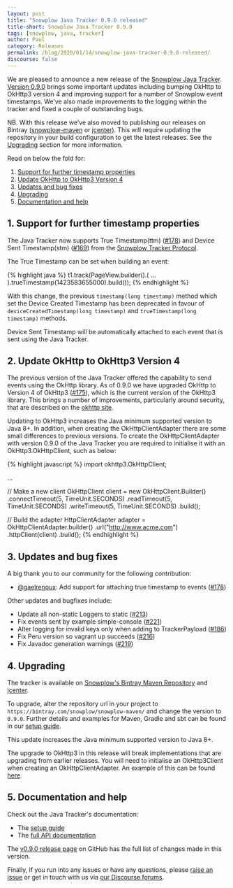 ```yaml
---
layout: post
title: "Snowplow Java Tracker 0.9.0 released"
title-short: Snowplow Java Tracker 0.9.0
tags: [snowplow, java, tracker]
author: Paul
category: Releases
permalink: /blog/2020/01/14/snowplow-java-tracker-0.9.0-released/
discourse: false
---
```


We are pleased to announce a new release of the [Snowplow Java Tracker][java-tracker]. [Version 0.9.0][0.9.0-tag] brings some important updates including bumping OkHttp to OkHttp3 version 4 and improving support for a number of Snowplow event timestamps. We’ve also made improvements to the logging within the tracker and fixed a couple of outstanding bugs.

NB. With this release we’ve also moved to publishing our releases on Bintray ([snowplow-maven][bintray] or [jcenter][jcenter]). This will require updating the repository in your build configuration to get the latest releases. See the [Upgrading](#upgrade) section for more information.

Read on below the fold for:

1. [Support for further timestamp properties](#timestamps)
2. [Update OkHttp to OkHttp3 Version 4](#okhttp)
3. [Updates and bug fixes](#updates)
4. [Upgrading](#upgrade)
5. [Documentation and help](#doc)

<!--more-->

<h2 id="timestamps">1. Support for further timestamp properties</h2>

The Java Tracker now supports True Timestamp(ttm) ([#178][178]) and Device Sent Timestamp(stm) ([#169][169]) from the [Snowplow Tracker Protocol][snowplow-tracker-protocol].

The True Timestamp can be set when building an event:

{% highlight java %}
t1.track(PageView.builder().( ... ).trueTimestamp(1423583655000).build());
{% endhighlight %}

With this change, the previous `timestamp(long timestamp)` method which set the Device Created Timestamp has been deprecated in favour of `deviceCreatedTimestamp(long timestamp)` and `trueTimestamp(long timestamp)` methods.

Device Sent Timestamp will be automatically attached to each event that is sent using the Java Tracker.

<h2 id="okhttp">2. Update OkHttp to OkHttp3 Version 4</h2>

The previous version of the Java Tracker offered the capability to send events using the OkHttp library. As of 0.9.0 we have upgraded OkHttp to Version 4 of OkHttp3 ([#175][175]), which is the current version of the OkHttp3 library. This brings a number of improvements, particularly around security, that are described on the [okhttp site][okhttp-site].

Updating to OkHttp3 increases the Java minimum supported version to Java 8+. In addition, when creating the OkHttpClientAdapter there are some small differences to previous versions. To create the OkHttpClientAdapter with version 0.9.0 of the Java Tracker you are required to initialise it with an OkHttp3.OkHttpClient, such as below:

{% highlight javascript %}
import okhttp3.OkHttpClient;

...

// Make a new client
OkHttpClient client = new OkHttpClient.Builder()
      .connectTimeout(5, TimeUnit.SECONDS)
      .readTimeout(5, TimeUnit.SECONDS)
      .writeTimeout(5, TimeUnit.SECONDS)
      .build();

// Build the adapter
HttpClientAdapter adapter = OkHttpClientAdapter.builder()
      .url("http://www.acme.com")
      .httpClient(client)
      .build();
{% endhighlight %}

<h2 id="updates">3. Updates and bug fixes</h2>

A big thank you to our community for the following contribution:

- [@gaelrenoux][gaelrenoux]: Add support for attaching true timestamp to events ([#178][178])

Other updates and bugfixes include:

- Update all non-static Loggers to static ([#213][213])
- Fix events sent by example simple-console ([#221][221])
- Alter logging for invalid keys only when adding to TrackerPayload ([#186][186])
- Fix Peru version so vagrant up succeeds ([#216][216])
- Fix Javadoc generation warnings ([#219][219])

<h2 id="upgrade">4. Upgrading</h2>

The tracker is available on [Snowplow's Bintray Maven Repository][bintray] and [jcenter][jcenter].

To upgrade, alter the repository url in your project to `https://bintray.com/snowplow/snowplow-maven/` and change the version to `0.9.0`.
Further details and examples for Maven, Gradle and sbt can be found in our [setup guide][setup-hosting].

This update increases the Java minimum supported version to Java 8+.

The upgrade to OkHttp3 in this release will break implementations that are upgrading from earlier releases. You will need to initialise an OkHttp3Client when creating an OkHttpClientAdapter. An example of this can be found [here][okhttp3client].

<h2 id="doc">5. Documentation and help</h2>

Check out the Java Tracker's documentation:

* The [setup guide][setup]
* The [full API documentation][docs]

The [v0.9.0 release page][0.9.0-tag] on GitHub has the full list of changes made in this version.

Finally, if you run into any issues or have any questions, please
[raise an issue][issues] or get in touch with us via [our Discourse forums][forums].

[java-tracker]: https://github.com/snowplow/snowplow-java-tracker
[0.9.0-tag]: https://github.com/snowplow/snowplow-java-tracker/releases/tag/0.9.0
[setup]: https://github.com/snowplow/snowplow/wiki/Java-Tracker-Setup
[issues]: https://github.com/snowplow/snowplow-java-tracker/issues
[forums]: https://discourse.snowplowanalytics.com/
[docs]: https://github.com/snowplow/snowplow/wiki/Java-Tracker
[snowplow-tracker-protocol]: https://github.com/snowplow/snowplow/wiki/snowplow-tracker-protocol
[okhttp3client]: https://github.com/snowplow/snowplow/wiki/Java-Tracker#ok-http-adapter
[bintray]: https://bintray.com/snowplow/snowplow-maven/snowplow-java-tracker
[jcenter]: https://bintray.com/bintray/jcenter?filterByPkgName=snowplow-java-tracker
[setup-hosting]: https://github.com/snowplow/snowplow/wiki/Java-Tracker-Setup#3-setup
[okhttp-site]: https://square.github.io/okhttp/

[175]: https://github.com/snowplow/snowplow-java-tracker/issues/175
[169]: https://github.com/snowplow/snowplow-java-tracker/issues/169
[178]: https://github.com/snowplow/snowplow-java-tracker/issues/178
[213]: https://github.com/snowplow/snowplow-java-tracker/issues/213
[221]: https://github.com/snowplow/snowplow-java-tracker/issues/221
[186]: https://github.com/snowplow/snowplow-java-tracker/issues/186
[216]: https://github.com/snowplow/snowplow-java-tracker/issues/216
[219]: https://github.com/snowplow/snowplow-java-tracker/issues/219

[gaelrenoux]: https://github.com/gaelrenoux
